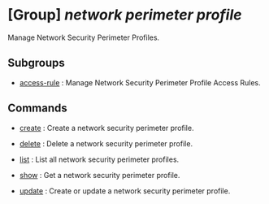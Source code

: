 # [Group] _network perimeter profile_

Manage Network Security Perimeter Profiles.

## Subgroups

- [access-rule](/Commands/network/perimeter/profile/access-rule/readme.md)
: Manage Network Security Perimeter Profile Access Rules.

## Commands

- [create](/Commands/network/perimeter/profile/_create.md)
: Create a network security perimeter profile.

- [delete](/Commands/network/perimeter/profile/_delete.md)
: Delete a network security perimeter profile.

- [list](/Commands/network/perimeter/profile/_list.md)
: List all network security perimeter profiles.

- [show](/Commands/network/perimeter/profile/_show.md)
: Get a network security perimeter profile.

- [update](/Commands/network/perimeter/profile/_update.md)
: Create or update a network security perimeter profile.
